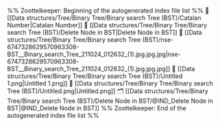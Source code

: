 %% Zoottelkeeper: Beginning of the autogenerated index file list  %%
📄 [[Data structures/Tree/Binary Tree/Binary search Tree (BST)/Catalan Number|Catalan Number]]
📄 [[Data structures/Tree/Binary Tree/Binary search Tree (BST)/Delete Node in BST|Delete Node in BST]]
📄 [[Data structures/Tree/Binary Tree/Binary search Tree (BST)/nse-6747328629570963308-BST__Binary_search_Tree_211024_012632_(1).jpg.jpg.jpg|nse-6747328629570963308-BST__Binary_search_Tree_211024_012632_(1).jpg.jpg.jpg]]
📄 [[Data structures/Tree/Binary Tree/Binary search Tree (BST)/Untitled 1.png|Untitled 1.png]]
📄 [[Data structures/Tree/Binary Tree/Binary search Tree (BST)/Untitled.png|Untitled.png]]
🗂️ [[Data structures/Tree/Binary Tree/Binary search Tree (BST)/Delete Node in BST/@IND_Delete Node in BST|@IND_Delete Node in BST]]
%% Zoottelkeeper: End of the autogenerated index file list  %%
